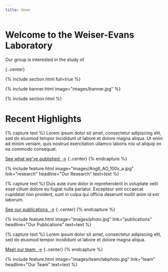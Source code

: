 ```yaml
---
title: Home
---
```


# Welcome to the Weiser-Evans Laboratory
Our group is interested in the study of

{:.center}

{% include section.html full=true %}

{% include banner.html image="images/banner.jpg" %}

{% include section.html %}

# Recent Highlights

{% capture text %}
Lorem ipsum dolor sit amet, consectetur adipiscing elit, sed do eiusmod tempor incididunt ut labore et dolore magna aliqua.
Ut enim ad minim veniam, quis nostrud exercitation ullamco laboris nisi ut aliquip ex ea commodo consequat.

[See what we've published &nbsp;→](research)
{:.center}
{% endcapture %}

{%
  include feature.html
  image="images/AngII_AO_100x_a.jpg"
  link="research"
  headline="Our Research"
  text=text
%}

{% capture text %}
Duis aute irure dolor in reprehenderit in voluptate velit esse cillum dolore eu fugiat nulla pariatur.
Excepteur sint occaecat cupidatat non proident, sunt in culpa qui officia deserunt mollit anim id est laborum.

[See our publications &nbsp;→](publications)
{:.center}
{% endcapture %}

{%
  include feature.html
  image="images/photo.jpg"
  link="publications"
  headline="Our Publications"
  text=text
%}

{% capture text %}
Lorem ipsum dolor sit amet, consectetur adipiscing elit, sed do eiusmod tempor incididunt ut labore et dolore magna aliqua.

[Meet our team &nbsp;→](team)
{:.center}
{% endcapture %}

{%
  include feature.html
  image="images/team/labphoto.jpg"
  link="team"
  headline="Our Team"
  text=text
%}
